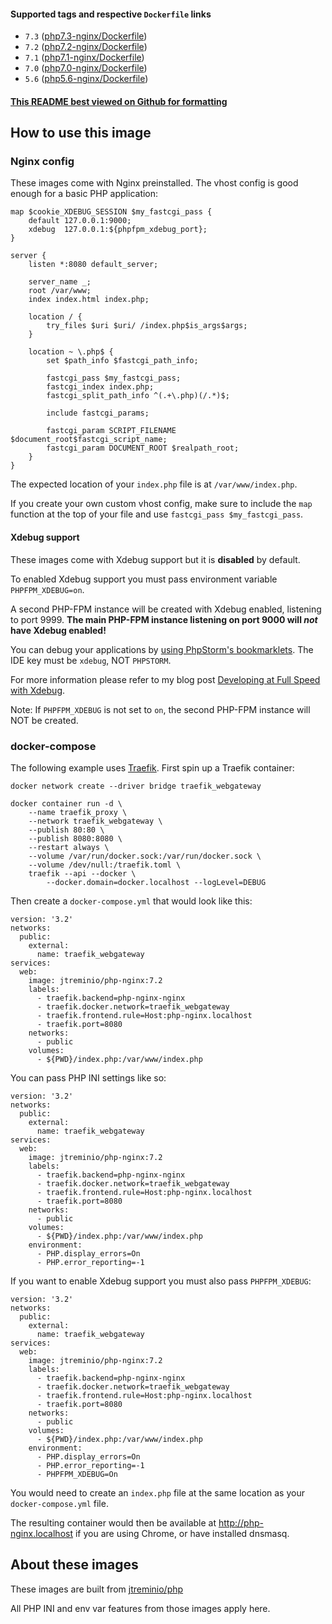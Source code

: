 #### Supported tags and respective `Dockerfile` links

* `7.3` ([php7.3-nginx/Dockerfile](https://github.com/jtreminio/php-docker/blob/master/nginx/Dockerfile-7.3))
* `7.2` ([php7.2-nginx/Dockerfile](https://github.com/jtreminio/php-docker/blob/master/nginx/Dockerfile-7.2))
* `7.1` ([php7.1-nginx/Dockerfile](https://github.com/jtreminio/php-docker/blob/master/nginx/Dockerfile-7.1))
* `7.0` ([php7.0-nginx/Dockerfile](https://github.com/jtreminio/php-docker/blob/master/nginx/Dockerfile-7.0))
* `5.6` ([php5.6-nginx/Dockerfile](https://github.com/jtreminio/php-docker/blob/master/nginx/Dockerfile-5.6))

#### [This README best viewed on Github for formatting](https://github.com/jtreminio/php-docker/blob/master/nginx/README.md)

## How to use this image

### Nginx config

These images come with Nginx preinstalled. The vhost config is good enough for a basic PHP application:

    map $cookie_XDEBUG_SESSION $my_fastcgi_pass {
        default 127.0.0.1:9000;
        xdebug  127.0.0.1:${phpfpm_xdebug_port};
    }
    
    server {
        listen *:8080 default_server;
    
        server_name _;
        root /var/www;
        index index.html index.php;
    
        location / {
            try_files $uri $uri/ /index.php$is_args$args;
        }
    
        location ~ \.php$ {
            set $path_info $fastcgi_path_info;
    
            fastcgi_pass $my_fastcgi_pass;
            fastcgi_index index.php;
            fastcgi_split_path_info ^(.+\.php)(/.*)$;
    
            include fastcgi_params;
    
            fastcgi_param SCRIPT_FILENAME $document_root$fastcgi_script_name;
            fastcgi_param DOCUMENT_ROOT $realpath_root;
        }
    }

The expected location of your `index.php` file is at `/var/www/index.php`.

If you create your own custom vhost config, make sure to include the `map` function at the top of your file and use `fastcgi_pass $my_fastcgi_pass`.

#### Xdebug support

These images come with Xdebug support but it is **disabled** by default.

To enabled Xdebug support you must pass environment variable `PHPFPM_XDEBUG=on`.

A second PHP-FPM instance will be created with Xdebug enabled, listening to port 9999. **The main PHP-FPM instance listening on port 9000 will _not_ have Xdebug enabled!**

You can debug your applications by [using PhpStorm's bookmarklets](https://www.jetbrains.com/phpstorm/marklets/). The IDE key must be `xdebug`, NOT `PHPSTORM`.

For more information please refer to my blog post [Developing at Full Speed with Xdebug](https://jtreminio.com/blog/developing-at-full-speed-with-xdebug/).

Note: If `PHPFPM_XDEBUG` is not set to `on`, the second PHP-FPM instance will NOT be created.

### docker-compose

The following example uses [Traefik](https://hub.docker.com/_/traefik/). First spin up a Traefik container:

    docker network create --driver bridge traefik_webgateway

    docker container run -d \
        --name traefik_proxy \
        --network traefik_webgateway \
        --publish 80:80 \
        --publish 8080:8080 \
        --restart always \
        --volume /var/run/docker.sock:/var/run/docker.sock \
        --volume /dev/null:/traefik.toml \
        traefik --api --docker \
            --docker.domain=docker.localhost --logLevel=DEBUG

Then create a `docker-compose.yml` that would look like this:

    version: '3.2'
    networks:
      public:
        external:
          name: traefik_webgateway
    services:
      web:
        image: jtreminio/php-nginx:7.2
        labels:
          - traefik.backend=php-nginx-nginx
          - traefik.docker.network=traefik_webgateway
          - traefik.frontend.rule=Host:php-nginx.localhost
          - traefik.port=8080
        networks:
          - public
        volumes:
          - ${PWD}/index.php:/var/www/index.php

You can pass PHP INI settings like so:

    version: '3.2'
    networks:
      public:
        external:
          name: traefik_webgateway
    services:
      web:
        image: jtreminio/php-nginx:7.2
        labels:
          - traefik.backend=php-nginx-nginx
          - traefik.docker.network=traefik_webgateway
          - traefik.frontend.rule=Host:php-nginx.localhost
          - traefik.port=8080
        networks:
          - public
        volumes:
          - ${PWD}/index.php:/var/www/index.php
        environment:
          - PHP.display_errors=On
          - PHP.error_reporting=-1

If you want to enable Xdebug support you must also pass `PHPFPM_XDEBUG`:

    version: '3.2'
    networks:
      public:
        external:
          name: traefik_webgateway
    services:
      web:
        image: jtreminio/php-nginx:7.2
        labels:
          - traefik.backend=php-nginx-nginx
          - traefik.docker.network=traefik_webgateway
          - traefik.frontend.rule=Host:php-nginx.localhost
          - traefik.port=8080
        networks:
          - public
        volumes:
          - ${PWD}/index.php:/var/www/index.php
        environment:
          - PHP.display_errors=On
          - PHP.error_reporting=-1
          - PHPFPM_XDEBUG=On

You would need to create an `index.php` file at the same location as your `docker-compose.yml` file.

The resulting container would then be available at http://php-nginx.localhost if you are using Chrome, or have installed dnsmasq.

## About these images

These images are built from [jtreminio/php](https://hub.docker.com/r/jtreminio/php/)

All PHP INI and env var features from those images apply here.
